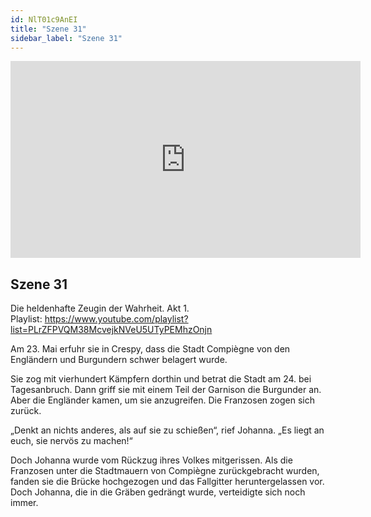 ```yaml
---
id: NlT01c9AnEI
title: "Szene 31"
sidebar_label: "Szene 31"
---
```


<div class="video-float-container">
  <iframe
    width="560"
    height="315"
    src="https://www.youtube.com/embed/NlT01c9AnEI"
    title="YouTube video player"
    frameborder="0"
    allow="accelerometer; autoplay; clipboard-write; encrypted-media; gyroscope; picture-in-picture; web-share"
    referrerpolicy="strict-origin-when-cross-origin"
    allowfullscreen
  ></iframe>
</div>

## Szene 31

Die heldenhafte Zeugin der Wahrheit. Akt 1.   
Playlist: https://www.youtube.com/playlist?list=PLrZFPVQM38McvejkNVeU5UTyPEMhzOnjn 

Am 23. Mai erfuhr sie in Crespy, dass die Stadt Compiègne von den Engländern und Burgundern schwer belagert wurde.

Sie zog mit vierhundert Kämpfern dorthin und betrat die Stadt am 24. bei Tagesanbruch. Dann griff sie mit einem Teil der Garnison die Burgunder an. Aber die Engländer kamen, um sie anzugreifen. Die Franzosen zogen sich zurück.

„Denkt an nichts anderes, als auf sie zu schießen“, rief Johanna. „Es liegt an euch, sie nervös zu machen!“

Doch Johanna wurde vom Rückzug ihres Volkes mitgerissen. Als die Franzosen unter die Stadtmauern von Compiègne zurückgebracht wurden, fanden sie die Brücke hochgezogen und das Fallgitter heruntergelassen vor. Doch Johanna, die in die Gräben gedrängt wurde, verteidigte sich noch immer.
